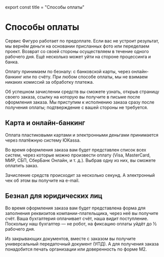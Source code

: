 export const title = "Способы оплаты"

# Способы оплаты

Сервис Фигуро работает по предоплате. Если вас не устроит результат, мы вернём деньги на основании присланных фото или переделаем проект. Возврат со своей стороны осуществляем в течение одного рабочего дня. Ещё несколько может уйти на стороне процессинга и банка.

Оплату принимаем по безналу: с банковской карты, через онлайн-банкинг или по счёту. При любом способе оплаты, мы не взимаем никаких комиссий за обработку платежа.

Об успешном зачислении средств вы сможете узнать, открыв страницу своего заказа, ссылку на которую вы получите в письме после оформления заказа. Мы приступим к исполнению заказа сразу после получения оплаты; подтверждение с вашей стороны не требуется.

## Карта и онлайн-банкинг

<PaymentLogos />

Оплата пластиковыми картами и электронными деньгами принимается через платёжную систему ЮKassa.

Во время оформления заказа вам будет представлен список всех систем, через которые можно произвести оплату (Visa, MasterCard, МИР, СБП, СберБанк Онлайн, и т. д.). Выбрав одну из них, вы сможете оплатить заказ.

Зачисление средств происходит за несколько секунд. А электронный чек об этом вы получите на e-mail.

## Безнал для юридических лиц

Во время оформления заказа вам будет представлена форма для заполнения реквизитов компании-плательщика, через неё вы получите счёт.
Ваша бухгалтерия оплачивает счёт, наша видит поступление. Поскольку наш бухгалтер — не робот, на фиксацию оплаты уйдёт до ½ рабочего дня.

Из закрывающих документов, вместе с заказом вы получите универсальный передаточный документ (УПД). А для получения заказа понадобится печать организации или доверенность по форме М2.
